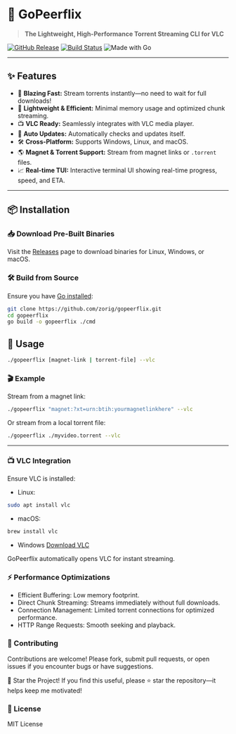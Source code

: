 # 🚀 GoPeerflix

> **The Lightweight, High-Performance Torrent Streaming CLI for VLC**

[![GitHub Release](https://img.shields.io/github/v/release/zorig/gopeerflix)](https://github.com/zorig/gopeerflix/releases)
[![Build Status](https://github.com/zorig/gopeerflix/actions/workflows/release.yml/badge.svg)](https://github.com/zorig/gopeerflix/actions)
![Made with Go](https://img.shields.io/badge/Made%20with-Go-00ADD8.svg?style=flat&logo=go)

---

## ✨ Features

- 🚀 **Blazing Fast:** Stream torrents instantly—no need to wait for full downloads!
- 🦋 **Lightweight & Efficient:** Minimal memory usage and optimized chunk streaming.
- 📺 **VLC Ready:** Seamlessly integrates with VLC media player.
- 🔄 **Auto Updates:** Automatically checks and updates itself.
- 🛠️ **Cross-Platform:** Supports Windows, Linux, and macOS.
- 🌎 **Magnet & Torrent Support:** Stream from magnet links or `.torrent` files.
- 📈 **Real-time TUI:** Interactive terminal UI showing real-time progress, speed, and ETA.

---

## 📦 Installation

### 📥 Download Pre-Built Binaries

Visit the [Releases](https://github.com/zorig/gopeerflix/releases) page to download binaries for Linux, Windows, or macOS.

### 🛠️ Build from Source

Ensure you have [Go installed](https://golang.org/dl/):

```bash
git clone https://github.com/zorig/gopeerflix.git
cd gopeerflix
go build -o gopeerflix ./cmd
```

## 🚩 Usage

```sh
./gopeerflix [magnet-link | torrent-file] --vlc
```

### 🎬 Example

Stream from a magnet link:

```sh
./gopeerflix "magnet:?xt=urn:btih:yourmagnetlinkhere" --vlc
```

Or stream from a local torrent file:

```sh
./gopeerflix ./myvideo.torrent --vlc
```

---

### 📺 VLC Integration

Ensure VLC is installed:

- Linux:

```sh
sudo apt install vlc
```

- macOS:

```sh
brew install vlc
```

- Windows
  [Download VLC](https://www.videolan.org/vlc/download-windows.html)

GoPeerflix automatically opens VLC for instant streaming.

### ⚡ Performance Optimizations

- Efficient Buffering: Low memory footprint.
- Direct Chunk Streaming: Streams immediately without full downloads.
- Connection Management: Limited torrent connections for optimized performance.
- HTTP Range Requests: Smooth seeking and playback.

### 🔨 Contributing

Contributions are welcome! Please fork, submit pull requests, or open issues if you encounter bugs or have suggestions.

🌟 Star the Project!
If you find this useful, please ⭐️ star the repository—it helps keep me motivated!

### 📝 License

MIT License
